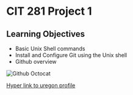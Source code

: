 # CIT 281 Project 1

## Learning Objectives

- Basic Unix Shell commands
- Install and Configure Git using the Unix shell
- Github overview

![Github Octocat](images%20octocat.jpg)

[Hyper link to uregon profile](http://pages.uoregon.edu/everettb/281/)
